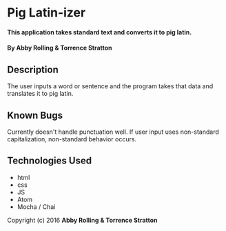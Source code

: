 # Pig Latin-izer

#### This application takes standard text and converts it to pig latin.

#### By Abby Rolling & Torrence Stratton

## Description

The user inputs a word or sentence and the program takes that data and translates it to pig latin.


## Known Bugs

Currently doesn't handle punctuation well. If user input uses non-standard capitalization, non-standard behavior occurs.


## Technologies Used

* html
* css
* JS
* Atom
* Mocha / Chai


Copyright (c) 2016 **Abby Rolling & Torrence Stratton**
